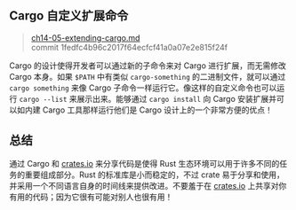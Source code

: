 ## Cargo 自定义扩展命令

> [ch14-05-extending-cargo.md](https://github.com/rust-lang/book/blob/master/src/ch14-05-extending-cargo.md)
> <br>
> commit 1fedfc4b96c2017f64ecfcf41a0a07e2e815f24f

Cargo 的设计使得开发者可以通过新的子命令来对 Cargo 进行扩展，而无需修改 Cargo 本身。如果 `$PATH` 中有类似 `cargo-something` 的二进制文件，就可以通过 `cargo something` 来像 Cargo 子命令一样运行它。像这样的自定义命令也可以运行 `cargo --list` 来展示出来。能够通过 `cargo install` 向 Cargo 安装扩展并可以如内建 Cargo 工具那样运行他们是 Cargo 设计上的一个非常方便的优点！

## 总结

通过 Cargo 和 [crates.io](https://crates.io)<!-- ignore --> 来分享代码是使得 Rust 生态环境可以用于许多不同的任务的重要组成部分。Rust 的标准库是小而稳定的，不过 crate 易于分享和使用，并采用一个不同语言自身的时间线来提供改进。不要羞于在 [crates.io](https://crates.io)<!-- ignore --> 上共享对你有用的代码；因为它很有可能对别人也很有用！
